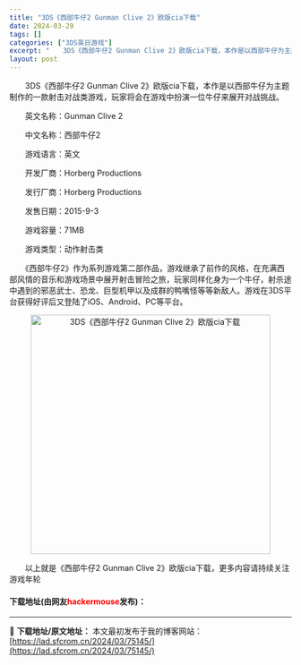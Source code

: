 ```yaml
---
title: "3DS《西部牛仔2 Gunman Clive 2》欧版cia下载"
date: 2024-03-29
tags: []
categories: ["3DS英日游戏"]
excerpt: "　　3DS《西部牛仔2 Gunman Clive 2》欧版cia下载，本作是以西部牛仔为主题制作的一款射击对战类游戏，玩家将会在游戏中扮演一位牛仔来展开对战挑战。 　　英文名称：Gunman Clive 2 　　中文名称：西部牛仔2 　　游戏语言：英文 　　开发厂商：Horberg Producti&hellip;"
layout: post
---
```


 <p>　　3DS《西部牛仔2 Gunman Clive 2》欧版cia下载，本作是以西部牛仔为主题制作的一款射击对战类游戏，玩家将会在游戏中扮演一位牛仔来展开对战挑战。</p> <p>　　英文名称：Gunman Clive 2</p> <p>　　中文名称：西部牛仔2</p> <p>　　游戏语言：英文</p> <p>　　开发厂商：Horberg Productions</p> <p>　　发行厂商：Horberg Productions</p> <p>　　发售日期：2015-9-3</p> <p>　　游戏容量：71MB</p> <p>　　游戏类型：动作射击类</p> <p>　　《西部牛仔2》作为系列游戏第二部作品，游戏继承了前作的风格，在充满西部风情的音乐和游戏场景中展开射击冒险之旅，玩家同样化身为一个牛仔，射杀途中遇到的邪恶武士、恐龙、巨型机甲以及成群的鸭嘴怪等等新敌人。游戏在3DS平台获得好评后又登陆了iOS、Android、PC等平台。</p> <p align="center"><img align="" border="0" src="https://lad.sfcrom.cn/wp-content/uploads/2024/03/20240329_66063427cd637.jpg" width="428" alt="3DS《西部牛仔2 Gunman Clive 2》欧版cia下载" /></p> <p>　　以上就是《西部牛仔2 Gunman Clive 2》欧版cia下载，更多内容请持续关注游戏年轮</p> <p><h4>下载地址(由网友<font color="red">hackermouse</font>发布)：</h4></p> 

---
📖 **下载地址/原文地址：** 本文最初发布于我的博客网站：[https://lad.sfcrom.cn/2024/03/75145/](https://lad.sfcrom.cn/2024/03/75145/)
